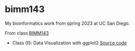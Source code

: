 # bimm143
My bioinformatics work from spring 2023 at UC San Diego. 

From class [BIMM143](https://bioboot.github.io/bimm143_S23/) 

- Class 05: Data Visualization with ggplot2 [Source code](https://github.com/lorettahey/bimm143/blob/main/class05/Class05.pdf)
